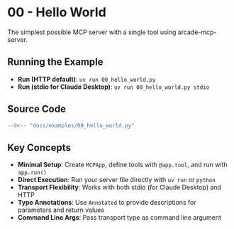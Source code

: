 # 00 - Hello World

The simplest possible MCP server with a single tool using arcade-mcp-server.

## Running the Example

- **Run (HTTP default)**: `uv run 00_hello_world.py`
- **Run (stdio for Claude Desktop)**: `uv run 00_hello_world.py stdio`

## Source Code

```python
--8<-- "docs/examples/00_hello_world.py"
```

## Key Concepts

- **Minimal Setup**: Create `MCPApp`, define tools with `@app.tool`, and run with `app.run()`
- **Direct Execution**: Run your server file directly with `uv run` or `python`
- **Transport Flexibility**: Works with both stdio (for Claude Desktop) and HTTP
- **Type Annotations**: Use `Annotated` to provide descriptions for parameters and return values
- **Command Line Args**: Pass transport type as command line argument
